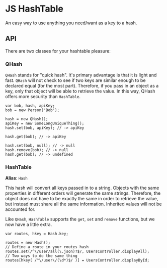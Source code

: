 # JS HashTable

An easy way to use anything you need/want as a key to a hash.

## API

There are two classes for your hashtable pleasure:

### QHash

`QHash` stands for "quick hash". It's primary advantage is that it is light and fast. `QHash` will
not check to see if two keys are similar enough to be declared equal (for the most part). Therefore,
if you pass in an object as a key, only that object will be able to retrieve the value. In this way,
QHash offers more security than `HashTable`.

```
var bob, hash, apiKey;
bob = new Person('Bob');

hash = new QHash();
apiKey = new SomeLongUniqueThing();
hash.set(bob, apiKey); // -> apiKey

hash.get(bob); // -> apiKey

hash.set(bob, null); // -> null
hash.remove(bob); // -> null
hash.get(bob); // -> undefined
```

### HashTable

**Alias**: `Hash`

This hash will convert all keys passed in to a string. Objects with the same properties in different
orders will generate the same strings. Therefore, the object does not have to be exactly the same
in order to retrieve the value, but instead must share all the same information. Inherited values will
not be accounted for.

Like `QHash`, `HashTable` supports the `get`, `set` and `remove` functions, but we now have a little
extra.

```
var routes, hkey = Hash.key;

routes = new Hash();
// Define a route in your routes hash
routes.set(/^\/user/all(\.json)?$/, UsersController.displayAll);
// Two ways to do the same thing
routes[hkey( /^\/user\/(\d*)$/ )] = UsersController.displayById;
```